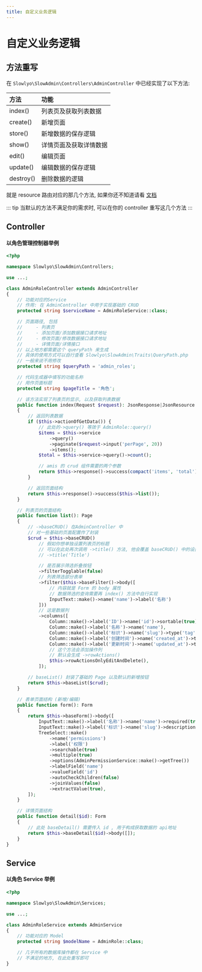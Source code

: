 ```yaml
---
title: 自定义业务逻辑
---
```


# 自定义业务逻辑

## 方法重写

在 `Slowlyo\SlowAdmin\Controllers\AdminController` 中已经实现了以下方法:

| 方法        | 功能          |
|:----------|:------------|
| index()   | 列表页及获取列表数据  |
| create()  | 新增页面        |
| store()   | 新增数据的保存逻辑   |
| show()    | 详情页面及获取详情数据 |
| edit()    | 编辑页面        |
| update()  | 编辑数据的保存逻辑   |
| destroy() | 删除数据的逻辑     |

就是 resource 路由对应的那几个方法, 如果你还不知道请看 [文档](https://learnku.com/docs/laravel/9.x/controllers/12212#resource-controllers)

::: tip
当默认的方法不满足你的需求时, 可以在你的 controller 重写这几个方法
:::

## Controller

#### 以角色管理控制器举例

```php
<?php

namespace Slowlyo\SlowAdmin\Controllers;

use ...;

class AdminRoleController extends AdminController
{
	// 功能对应的Service
	// 作用: 在 AdminController 中用于实现基础的 CRUD
    protected string $serviceName = AdminRoleService::class;

	// 页面路径, 包括
	//     - 列表页
	//     - 添加页面/添加数据接口请求地址
	//     - 修改页面/修改数据接口请求地址
	//     - 详情页面/详情接口
	// 以上地方都需要这个 queryPath 来生成
	// 具体的使用方式可以自行查看 Slowlyo\SlowAdmin\Traits\QueryPath.php
	// 一般来说不用修改
    protected string $queryPath = 'admin_roles';

	// 代码生成器中填写的功能名称
	// 用作页面标题
    protected string $pageTitle = '角色';

	// 该方法实现了列表页的显示, 以及获取列表数据
    public function index(Request $request): JsonResponse|JsonResource
    {
		// 返回列表数据
        if ($this->actionOfGetData()) {
			// 此处的->query() 等效于 AdminRole::query()
            $items = $this->service
                ->query()
                ->paginate($request->input('perPage', 20))
                ->items();
            $total = $this->service->query()->count();

			// amis 的 crud 组件需要的两个参数
            return $this->response()->success(compact('items', 'total'));
        }

		// 返回页面结构
        return $this->response()->success($this->list());
    }

	// 列表页的页面结构
    public function list(): Page
    {
		// ->baseCRUD() 在AdminController 中
		// 对一些基础的页面配置作了封装
        $crud = $this->baseCRUD()
			// 假如你想单独设置列表页的标题
			// 可以在此处再次调用 ->title() 方法, 他会覆盖 baseCRUD() 中的设置
			// ->title('Title')

			// 是否展示筛选折叠按钮
            ->filterTogglable(false)
			// 列表筛选部分表单
			->filter($this->baseFilter()->body([
				// 内容就是 Form 的 body 属性
				// 数据筛选的查询需要再 index() 方法中自行实现
                InputText::make()->name('name')->label('名称')
            ]))
			// 这是数据列
            ->columns([
                Column::make()->label('ID')->name('id')->sortable(true),
                Column::make()->label('名称')->name('name'),
                Column::make()->label('标识')->name('slug')->type('tag'),
                Column::make()->label('创建时间')->name('created_at')->type('datetime')->sortable(true),
                Column::make()->label('更新时间')->name('updated_at')->type('datetime')->sortable(true),
				// 这个方法会添加操作列
				// 默认会生成 ->rowActions()
                $this->rowActionsOnlyEditAndDelete(),
            ]);

		// baseList() 封装了基础的 Page 以及默认的新增按钮
        return $this->baseList($crud);
    }

	// 表单页面结构 (新增/编辑)
    public function form(): Form
    {
        return $this->baseForm()->body([
            InputText::make()->label('名称')->name('name')->required(true),
            InputText::make()->label('标识')->name('slug')->description('角色的唯一标识, 不可重复')->required(true),
            TreeSelect::make()
                ->name('permissions')
                ->label('权限')
                ->searchable(true)
                ->multiple(true)
                ->options(AdminPermissionService::make()->getTree())
                ->labelField('name')
                ->valueField('id')
                ->autoCheckChildren(false)
                ->joinValues(false)
                ->extractValue(true),
        ]);
    }

	// 详情页面结构
    public function detail($id): Form
    {
		// 此处 baseDetail() 需要传入 id , 用于构成获取数据的 api地址
        return $this->baseDetail($id)->body([]);
    }
}

```

## Service

#### 以角色 Service 举例

```php
<?php

namespace Slowlyo\SlowAdmin\Services;

use ...;

class AdminRoleService extends AdminService
{
	// 功能对应的 Model
    protected string $modelName = AdminRole::class;

	// 几乎所有的数据库操作都在 Service 中
	// 不满足的地方, 在此处重写即可
}
```
